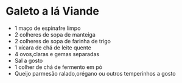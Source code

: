 # Galeto a lá Viande



- 1 maço de espinafre limpo
- 2 colheres de sopa de manteiga
- 2 colheres de sopa de farinha de trigo
- 1 xícara de chá de leite quente
- 4 ovos,claras e gemas separadas
- Sal a gosto
- 1 colher de chá de fermento em pó
- Queijo parmesão ralado,orégano ou outros temperinhos a gosto

